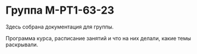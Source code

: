 # Группа M-PT1-63-23

Здесь собрана документация для группы.

Программа курса, расписание занятий и что на них делали,
какие темы раскрывали.
